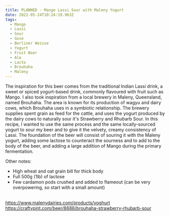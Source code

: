 ```yaml
---
title: PLANNED - Mango Lassi Sour with Maleny Yogurt
date: 2022-05-24T10:24:19.963Z
tags:
  - Mango
  - Lassi
  - Sour
  - Gose
  - Berliner Weisse
  - Yogurt
  - Fruit Beer
  - Ale
  - Lacto
  - Brouhaha
  - Maleny
---
```

The inspiration for this beer comes from the traditional Indian Lassi drink, a sweet or spiced yogurt-based drink, commonly flavoured with fruit such as Mango. I also took inspiration from a local brewery in Maleny, Queensland, named Brouhaha. The area is known for its production of wagyu and dairy cows, which Brouhaha uses in a symbiotic relationship. The brewery supplies spent grain as feed for the cattle, and uses the yogurt produced by the dairy cows to naturally sour it's Strawberry and Rhubarb Sour. In this recipe, I wanted to use the same process and the same locally-sourced yogurt to sour my beer and to give it the velvety, creamy consistency of Lassi. The foundation of the beer will consist of souring it with the Maleny yogurt, adding some lactose to counteract the sourness and to add to the body of the beer, and adding a large addition of Mango during the primary fermentation.

Other notes:

* High wheat and oat grain bill for thick body
* Full 500g (1lb) of lactose
* Few cardamon pods crushed and added to flameout (can be very overpowering, so start with a small amount)

\
<https://www.malenydairies.com/products/yoghurt>\
<https://craftypint.com/beer/8688/brouhaha-strawberry-rhubarb-sour>